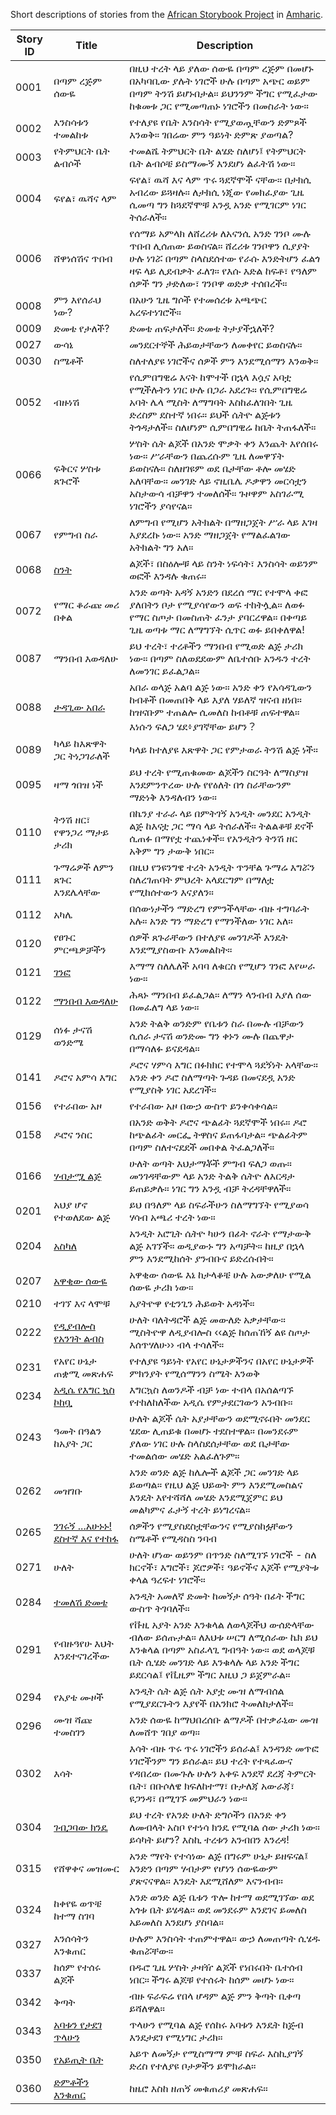 Short descriptions of stories from the [African Storybook Project](http://my.africanstorybook.org) in [Amharic](https://github.com/global-asp/asp-source/tree/master/am).

Story ID | Title | Description
-------- | ----- | -----------
0001 | በጣም ረጅም ሰውዬ | በዚህ ተረት ላይ ያለው ሰውዬ በጣም ረጅም በመሆኑ በአካባቢው ያሉት ነገሮች ሁሉ በጣም አጭር ወይም በጣም ትንሽ ይሆኑበታል። ይህንንም ችግር የሚፈታው ከቁመቱ ጋር የሚመጣጠኑ ነገሮችን በመስራት ነው።
0002 | እንስሳቱን ተመልከቱ | የተለያዩ የቤት እንስሳት የሚያወጧቸውን ድምጾች እንወቅ። ገበሬው ምን ዓይነት ድምጽ ያወጣል?
0003 | የትምህርት ቤት ልብሶች | ተመልሼ ትምህርት ቤት ልሄድ ስለሆነ፤ የትምህርት ቤት ልብሶቼ ይስማሙኝ እንደሆነ ልፈትሽ ነው።
0004 | ፍየል፣ ዉሻና ላም | ፍየል፣ ዉሻ እና ላም ጥሩ ጓደኛሞች ናቸው። በታክሲ አብረው ይጓዛሉ። ለታክሲ ነጂው የመክፈያው ጊዜ ሲመጣ ግን ከጓደኛሞቹ አንዷ አንድ የሚገርም ነገር ትሰራለች።
0006 | ሸዋነሰሽና ጥበብ | የሰማይ አምላክ ለሸረሪቱ ለአናንሲ አንድ ገንቦ ሙሉ ጥበብ ሊሰጠው ይወስናል። ሸረሪቱ ገንቦዋን ሲያያት ሁሉ ነገሯ በጣም ስላስደሰተው የራሱ እንድትሆን ፈልጎ ዛፍ ላይ ሊደብቃት ፈለገ። የእሱ እድል ከፍቶ፣ የዓለም ሰዎች ግን ታድለው፣ ገንቦዋ ወድቃ ተሰበረች።
0008 | ምን እየሰራህ ነው? | በአሁን ጊዜ ግሶች የተመሰረቱ አጫጭር አረፍተነገሮች።
0009 | ድመቴ የታለች? | ድመቴ ጠፍታለች። ድመቴ ትታያችኋለች?
0027 | ውሳኔ |  መንደርተኞች ሕይወታቸውን ለመቀየር ይወስናሉ።
0030 | ስሜቶች | ስለተለያዩ ነገሮችና ሰዎች ምን እንደሚሰማን እንወቅ።
0052 | ብዙነሽ | የሲምበግዊሬ እናት ከሞተች በኋላ እሷና አባቷ የሚችሉትን ነገር ሁሉ በጋራ አደረጉ። የሲምበግዊሬ አባት ሌላ ሚስት ለማግባት እስከፈለገበት ጊዜ ድረስም ደስተኛ ነበሩ። ይህች ሴትዮ ልጅቱን ትጎዳታለች። ስለሆነም ሲምበግዊሬ ከቤት ትጠፋለች።
0066 | ፍቅርና ሦስቱ ጸጉሮች | ሦስት ሴት ልጆች በአንድ ሞቃት ቀን እንጨት እየሰበሩ ነው። ሥራቸውን በጨረሱም ጊዜ ለመዋኘት ይወስናሉ። ስለዘገዩም ወደ ቤታቸው ቶሎ መሄድ አለባቸው። መንገድ ላይ ኖዚቤሌ ዶቃዋን መርሳቷን አስታውሳ ብቻዋን ተመለሰች። ጉዞዋም አስገራሚ ነገሮችን ያሳየናል።
0067 | የምግብ ስራ | ለምግብ የሚሆን አትክልት በማዘጋጀት ሥራ ላይ እገዛ እያደረኩ ነው። አንድ ማዘጋጀት የማልፈልገው አትክልት ግን አለ።
0068 | [ስንት](http://my.africanstorybook.org/stories/ስንት) | ልጆች፣ በስዕሎቹ ላይ ስንት ነፍሳት፣ እንስሳት ወይንም ወፎች እንዳሉ ቁጠሩ።
0072 | የማር ቆራጩ መሪ በቀል | አንድ ወጣት አዳኝ አንድን በደረሰ ማር የተሞላ ቀፎ ያለበትን ቦታ የሚያሳየውን ወፍ ተከትሏል። ለወፉ የማር ስጦታ በመስጠት ፈንታ ያባርረዋል። በቀጣይ ጊዜ ወጣቱ ማር ለማግኘት ሲጥር ወፉ ይበቀለዋል!
0087 | ማንበብ እወዳለሁ | ይህ ተረት፣ ተረቶችን ማንበብ የሚወድ ልጅ ታሪክ ነው። በጣም ስለወደደውም ለቤተሰቡ አንዱን ተረት ለመንገር ይፈልጋል።
0088 | [ታዳጊው አበራ](http://my.africanstorybook.org/stories/ታዳጊው-አበራ) | አበራ ወላጅ አልባ ልጅ ነው። አንድ ቀን የአሳዳጊውን ከብቶች በመጠበቅ ላይ እያለ ሃይለኛ ዝናብ ዘነበ። ከዝናቡም ተጠልሎ ሲመለስ ከብቶቹ ጠፍተዋል። እነሱን ፍለጋ ሄደ፥ያገኛቸው ይሆን？
0089 | ካላይ ከእጽዋት ጋር ትነጋገራለች | ካላይ ከተለያዩ እጽዋት ጋር የምታወራ ትንሽ ልጅ ነች።
0095 | ዛማ ጎበዝ ነች | ይህ ተረት የሚጠቁመው ልጆችን ስርዓት ለማስያዝ እንደምንጥረው ሁሉ የየዕለት በጎ ስራቸውንም ማድነቅ እንዳለብን ነው።
0110 | ትንሽ ዘር፣ የዋንጋሪ ማታይ ታሪክ | በኬንያ ተራራ ላይ በምትገኝ አንዲት መንደር አንዲት ልጅ ከእናቷ ጋር ማሳ ላይ ትሰራለች። ትልልቆቹ ደኖች ሲጠፉ በማየቷ ተጨነቀች። የአንዲትን ትንሽ ዘር አቅም ግን ታውቅ ነበር።
0111 | ጉማሬዎች ለምን ጸጉር እንደሌላቸው | በዚህ የንዩንግዌ ተረት አንዲት ጥንቸል ጉማሬ እግሯን ስለረገጠባት ምህረት አላደርግም በማለቷ የሚከሰተውን እናያለን።
0112 | አካሌ | በሰውነታችን ማድረግ የምንችላቸው ብዙ ተግባራት አሉ። አንድ ግን ማድረግ የማንችለው ነገር አለ።
0120 | የፀጉር ምርጫዎቻችን | ሰዎች ጸጉራቸውን በተለያዩ መንገዶች እንዴት እንደሚያስውቡ እንመልከት።
0121 | [ገንፎ](http://my.africanstorybook.org/stories/%E1%8C%88%E1%8A%95%E1%8D%8E) | እማማ ስለሌለች አባባ ለቁርስ የሚሆን ገንፎ እየሠራ ነው።
0122 | [ማንበብ እወዳለሁ](http://my.africanstorybook.org/stories/ማንበብ-እወዳለሁ-0) | ሕጻኑ ማንበብ ይፈልጋል። ለማን ላንብብ እያለ ሰው በመፈለግ ላይ ነው።
0129 | ሰነፉ ታናሽ ወንድሜ | አንድ ትልቅ ወንድም የቤቱን ስራ በሙሉ ብቻውን ሲሰራ ታናሽ ወንድሙ ግን ቀኑን ሙሉ በጨዋታ በማሳለፉ ይናደዳል።
0141 | ዶሮና አምሳ እግር | ዶሮና ሃምሳ እግር በፉክክር የተሞላ ጓደኝነት አላቸው። አንድ ቀን ዶሮ ስለማጣት ጉዳይ በመናደዷ አንድ የሚያስቅ ነገር አደረገች።
0156 | የተራበው አዞ | የተራበው አዞ በውኃ ውስጥ ይንቀሳቀሳል።
0158 | ዶሮና ንስር | በአንድ ወቅት ዶሮና ጭልፊት ጓደኛሞች ነበሩ። ዶሮ ከጭልፊት መርፌ ትዋስና ይጠፋባታል። ጭልፊትም በጣም ስለተናደደች መበቀል ትፈልጋለች።
0166 | [ሃብታሟ ልጅ](http://my.africanstorybook.org/stories/ሃብታሟ-ልጅ) | ሁለት ወጣት እህታማቾች ምግብ ፍለጋ ወጡ። መንገዳቸውም ላይ አንድ ትልቅ ሴትዮ ለእርዳታ ይጠይቃሉ። ነገር ግን አንዷ ብቻ ትረዳቸዋለች።
0201 | አህያ ሆኖ የተወለደው ልጅ | ይህ በዓለም ላይ ስፍራችሁን ስለማግኘት የሚያወሳ ሃሳብ አጫሪ ተረት ነው።
0204 | [አስካለ](http://my.africanstorybook.org/stories/አስካለ) | አንዲት አሮጊት ሴትዮ ካሁን በፊት ኖራት የማታውቅ ልጅ አገኘች። ወዲያውኑ ግን አጣቻት። ከዚያ በኋላ ምን እንደሚከሰት ያንብቡና ይድረሱበት።
0207 | [አዋቂው ሰውዬ](http://my.africanstorybook.org/stories/አዋቂው-ሰውዬ) | አዋቂው ሰውዬ እኔ ከታላቆቼ ሁሉ አውቃለሁ የሚል ሰውዬ ታሪክ ነው።
0210 | ተገኘ እና ላሞቹ | አያትዮዋ የቲንጊን ሕይወት አዳነች።
0222 | [የዲያብሎስ የአንገት ልብስ](http://my.africanstorybook.org/stories/የዲያብሎስ-የአንገት-ልብስ) | ሁለት ባለትዳሮች ልጅ መውለድ አቃታቸው። ሚስትዮዋ ለዲያብሎስ ‹‹ልጅ ከሰጠኸኝ ልዩ ስጦታ እሰጥሃለሁ›› ብላ ተሳለች።
0231 | የአየር ሁኔታ ጠቋሚ መጽሐፍ | የተለያዩ ዓይነት የአየር ሁኔታዎችንና በአየር ሁኔታዎች ምክንያት የሚሰማንን ስሜት እንወቅ
0234 | [አዲሴ የእግር ኳስ ኮከቧ](http://my.africanstorybook.org/stories/አዲሴ-የእግር-ኳስ-ኮከቧ) | እግርኳስ ለወንዶች ብቻ ነው ተብላ በአሰልጣኙ የተከለከለችው አዲሴ የምታደርገውን አንብቡ።
0243 | ዓመት በዓልን ከአያት ጋር | ሁለት ልጆች ሴት አያታቸውን ወደሚኖሩበት መንደር ሄደው ሊጠይቁ በመሆኑ ተደስተዋል። በመንደሩም ያለው ነገር ሁሉ ስላስደሰታቸው ወደ ቤታቸው ተመልሰው መሄድ አልፈለጉም።
0262 | መዝገቡ | አንድ ወንድ ልጅ ከሌሎች ልጆች ጋር መንገድ ላይ ይወጣል። የዚህ ልጅ ህይወት ምን እንደሚመስልና እንዴት እየተሻሻለ መሄድ እንደሚጀምር ይህ መልካምና ፈታኝ ተረት ይነግረናል።
0265 | [ንገሩኝ ...አሁኑኑ! ደስተኛ እና የተከፋ](http://my.africanstorybook.org/stories/ደስ-ያላችሁና-የከፋችሁ-አሁኑኑ-…-ንገሩኝ) | ሰዎችን የሚያስደስቷቸውንና የሚያስከፏቸውን ስሜቶች የሚዳስስ ንባብ
0271 | ሁለት | ሁለት ሆነው ወይንም በጥንድ ስለሚገኙ ነገሮች - ስለ ክርኖች፣ እግሮች፣ ጆሮዎች፣ ዓይኖችና እጆች የሚያትቱ ቀላል ዓረፍተ ነገሮች።
0284 | [ተመለሽ ድመቴ](http://my.africanstorybook.org/stories/ተመለሽ-ድመቴ) | አንዲት አመለኛ ድመት ከመኝታ ሰዓት በፊት ችግር ውስጥ ትገባለች።
0291 | የብዙዓየሁ እህት እንደተናገረችው | የቩዚ አያት አንድ እንቁላል ለወላጆችህ ውሰድላቸው ብለው ይሰጡታል። ለእህቱ ሠርግ ለሚሰራው ኬክ ይህ እንቁላል በጣም አስፈላጊ ግብዓት ነው። ወደ ወላጆቹ ቤት ሲሄድ መንገድ ላይ እንቁላሉ ላይ አንድ ችግር ይደርሳል፤ የቪዚም ችግር እዚህ ጋ ይጀምራል።
0294 | የአያቴ ሙዞች | አንዲት ሴት ልጅ ሴት አያቷ ሙዝ ለማብሰል የሚያደርጉትን እያየች በአንክሮ ትመለከታለች።
0296 | ሙዝ ሻጩ ተመስገን | አንድ ሰውዬ ከማህበረሰቡ ልማዶች በተቃራኒው ሙዝ ለመሸጥ ገበያ ወጣ።
0302 | እሳት | እሳት ብዙ ጥሩ ጥሩ ነገሮችን ይሰራል፤ አንዳንድ መጥፎ ነገሮችንም ግን ይሰራል። ይህ ተረት የተጻፈውና የዳበረው በሙጉሉ ሁሉን አቀፍ አንደኛ ደረጃ ትምርት ቤት፣ በቡሶለዌ ክፍለከተማ፣ ቡታለጃ አውራጃ፣ ዩጋንዳ፣ በሚገኙ መምህራን ነው።
0304 | [ገብጋባው ክንዴ](http://my.africanstorybook.org/stories/ገብጋባው-ክንዴ) | ይህ ተረት የአንድ ሁለት ድግሶችን በአንድ ቀን ለመብላት አስቦ የተነሳ ክንዴ የሚባል ሰው ታሪክ ነው። ይሳካት ይሆን? እስኪ ተረቱን አንብበን እንረዳ!
0315 | የሸዋቀና መዝሙር | አንድ ማየት የተሳነው ልጅ በግሩም ሁኔታ ይዘፍናል፤ አንድን በጣም ሃብታም የሆነን ሰውዬውም ያጽናናዋል። እንዴት እደሚሸለም እናንብብ።
0324 | ከቀየዬ ወጥቼ ከተማ ስገባ | አንድ ወንድ ልጅ ቤቱን ጥሎ ከተማ ወደሚገኘው ወደ አጎቱ ቤት ይሄዳል። ወደ መንደሩም እንደገና ይመለስ አይመለስ እንደሆነ ያስባል።
0327 | እንሰሳትን እንቁጠር | ሁሉም እንስሳት ተጠምተዋል። ውኃ ለመጠጣት ሲሄዱ ቁጠሯቸው።
0337 | ከሰም የተሰሩ ልጆች | በዱሮ ጊዜ ሦስት ታዛዥ ልጆች የነበሩበት ቤተሰብ ነበር። ችግሩ ልጆቹ የተሰሩት ከሰም መሆኑ ነው።
0342 | ቅጣት | ብዙ ፍራፍሬ የበላ ሆዳም ልጅ ምን ቅጣት ቢቀጣ ይሻለዋል።
0343 | [አባቱን የታደገ ጥላሁን](http://my.africanstorybook.org/stories/አባቱን-የታደገው-ጥላሁን) | ጥላሁን የሚባል ልጅ የሰከሩ አባቱን እንዴት ከጅብ እንደታደገ የሚነግር ታሪክ።
0350 | [የአይጢት ቤት](http://my.africanstorybook.org/stories/የአይጢት-ቤት) | አይጥ ለመኝታ የሚስማማ ምቹ ስፍራ እስኪያገኝ ድረስ የተለያዩ ቦታዎችን ይሞክራል።
0360 | [ድምቶችን እንቁጠር](http://my.africanstorybook.org/stories/ድመቶችን-እንቁጠር) | ከዜሮ እስከ ዘጠኝ መቁጠሪያ መጽሐፍ።
